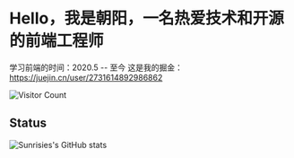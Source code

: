 # Hello，我是朝阳，一名热爱技术和开源的前端工程师

学习前端的时间：2020.5 -- 至今
这是我的掘金：https://juejin.cn/user/2731614892986862


![Visitor Count](https://p3-juejin.byteimg.com/tos-cn-i-k3u1fbpfcp/4ac595079b3e495c81bbd930d93f5861~tplv-k3u1fbpfcp-zoom-1.image)

## Status
![Sunrisies's GitHub stats](https://github-readme-stats.vercel.app/api?username=Sunrisies&show=reviews,discussions_started,discussions_answered,prs_merged,prs_merged_percentage)
